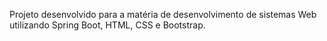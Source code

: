 Projeto desenvolvido para a matéria de desenvolvimento de sistemas Web utilizando Spring Boot, HTML, CSS e Bootstrap.
